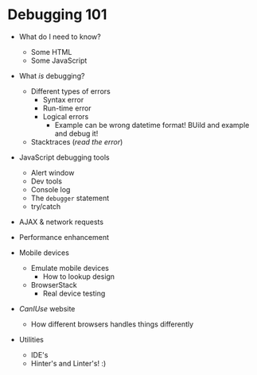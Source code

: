 # Debugging 101

* What do I need to know?
    - Some HTML
    - Some JavaScript

* What _is_ debugging?
    - Different types of errors
        * Syntax error
        * Run-time error
        * Logical errors
            - Example can be wrong datetime format! BUild and example and debug it!
    - Stacktraces (_read the error_)

* JavaScript debugging tools
    - Alert window
    - Dev tools
    - Console log
    - The `debugger` statement
    - try/catch
* AJAX & network requests
* Performance enhancement
* Mobile devices
    - Emulate mobile devices
        * How to lookup design
    - BrowserStack
        * Real device testing
* _CanIUse_ website
    - How different browsers handles things differently

* Utilities
    - IDE's
    - Hinter's and Linter's! :)